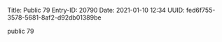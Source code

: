 Title: Public 79
Entry-ID: 20790
Date: 2021-01-10 12:34
UUID: fed6f755-3578-5681-8af2-d92db01389be

public 79
